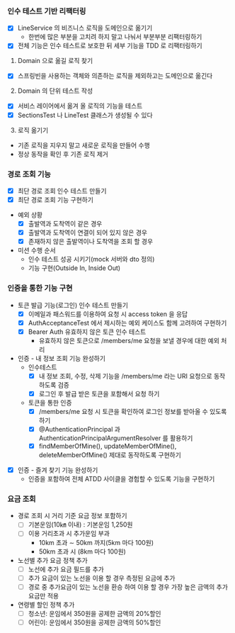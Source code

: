 ### 인수 테스트 기반 리팩터링
* [x] LineService 의 비즈니스 로직을 도메인으로 옮기기
  * 한번에 많은 부분을 고치려 하지 말고 나눠서 부분부분 리팩터링하기
* [x] 전체 기능은 인수 테스트로 보호한 뒤 세부 기능을 TDD 로 리팩터링하기

1. Domain 으로 옮길 로직 찾기
* [x] 스프링빈을 사용하는 객체와 의존하는 로직을 제외하고는 도메인으로 옮긴다
2. Domain 의 단위 테스트 작성
* [x] 서비스 레이어에서 옮겨 올 로직의 기능을 테스트
* [x] SectionsTest 나 LineTest 클래스가 생성될 수 있다
3. 로직 옮기기  
* 기존 로직을 지우지 말고 새로운 로직을 만들어 수행
* 정상 동작을 확인 후 기존 로직 제거

### 경로 조회 기능
* [x] 최단 경로 조회 인수 테스트 만들기
* [x] 최단 경로 조회 기능 구현하기
* 예외 상황
  * [x] 출발역과 도착역이 같은 경우
  * [x] 출발역과 도착역이 연결이 되어 있지 않은 경우
  * [x] 존재하지 않은 출발역이나 도착역을 조회 할 경우
* 미션 수행 순서
  * 인수 테스트 성공 시키기(mock 서버와 dto 정의)
  * 기능 구현(Outside In, Inside Out)
  
### 인증을 통한 기능 구현
* 토큰 발급 기능(로그인) 인수 테스트 만들기
  * [x] 이메일과 패스워드를 이용하여 요청 시 access token 을 응답
  * [x] AuthAcceptanceTest 에서 제시하는 예외 케이스도 함께 고려하여 구현하기
  * [x] Bearer Auth 유효하지 않은 토큰 인수 테스트
    * 유효하지 않은 토큰으로 /members/me 요청을 보낼 경우에 대한 예외 처리
* 인증 - 내 정보 조회 기능 완성하기
  * 인수테스트
    * [x] 내 정보 조회, 수정, 삭제 기능을 /members/me 라는 URI 요청으로 동작하도록 검증
    * [x] 로그인 후 발급 받은 토큰을 포함해서 요청 하기
  * 토큰을 통한 인증
    * [x] /members/me 요청 시 토큰을 확인하여 로그인 정보를 받아올 수 있도록 하기
    * [x] @AuthenticationPrincipal 과 AuthenticationPrincipalArgumentResolver 를 활용하기
    * [x] findMemberOfMine(), updateMemberOfMine(), deleteMemberOfMine() 제대로 동작하도록 구현하기
* [x] 인증 - 즐겨 찾기 기능 완성하기
  * 인증을 포함하여 전체 ATDD 사이클을 경험할 수 있도록 기능을 구현하기

### 요금 조회
* 경로 조회 시 거리 기준 요금 정보 포함하기
  * [ ] 기본운임(10㎞ 이내) : 기본운임 1,250원 
  * [ ] 이용 거리초과 시 추가운임 부과
    * 10km 초과 ∼ 50km 까지(5km 마다 100원)
    * 50km 초과 시 (8km 마다 100원)
* 노선별 추가 요금 정책 추가
  * [ ] 노선에 추가 요금 필드를 추가
  * [ ] 추가 요금이 있는 노선을 이용 할 경우 측정된 요금에 추가
  * [ ] 경로 중 추가요금이 있는 노선을 환승 하여 이용 할 경우 가장 높은 금액의 추가 요금만 적용
* 연령별 할인 정책 추가
  * [ ] 청소년: 운임에서 350원을 공제한 금액의 20%할인
  * [ ] 어린이: 운임에서 350원을 공제한 금액의 50%할인
